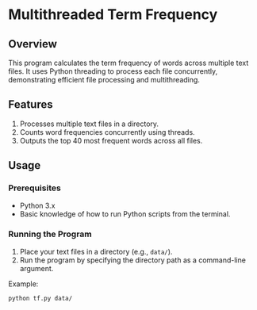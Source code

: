 # Multithreaded Term Frequency

## Overview
This program calculates the term frequency of words across multiple text files. It uses Python threading to process each file concurrently, demonstrating efficient file processing and multithreading.

## Features
1. Processes multiple text files in a directory.
2. Counts word frequencies concurrently using threads.
3. Outputs the top 40 most frequent words across all files.

## Usage

### Prerequisites
- Python 3.x
- Basic knowledge of how to run Python scripts from the terminal.

### Running the Program
1. Place your text files in a directory (e.g., `data/`).
2. Run the program by specifying the directory path as a command-line argument.

Example:
```bash
python tf.py data/
